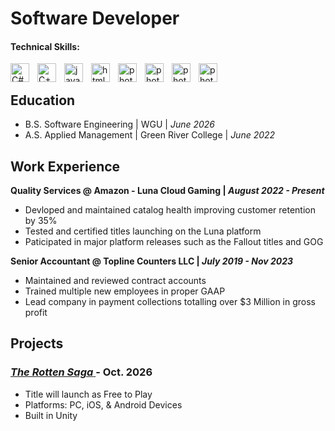 <span font-family="inter"> 

 
# Software Developer

#### Technical Skills: 

<img align="left" alt="C#" width="30px" style="padding-right:10px;" src="https://cdn.jsdelivr.net/gh/devicons/devicon@latest/icons/csharp/csharp-original.svg" />
<img align="left" alt="C++" width="30px" style="padding-right:10px;" src="https://cdn.jsdelivr.net/gh/devicons/devicon@latest/icons/cplusplus/cplusplus-original.svg" />
<img align="left" alt="javascript" width="30px" style="padding-right:10px;" src="https://cdn.jsdelivr.net/gh/devicons/devicon@latest/icons/javascript/javascript-original.svg" />
<img align="left" alt="html5" width="30px" style="padding-right:10px;" src="https://cdn.jsdelivr.net/gh/devicons/devicon@latest/icons/html5/html5-original.svg" />
<img align="left" alt="photoshop" width="30px" style="padding-right:10px;" src="https://cdn.jsdelivr.net/gh/devicons/devicon@latest/icons/photoshop/photoshop-original.svg" />
<img align="left" alt="photoshop" width="30px" style="padding-right:10px;" src="https://cdn.jsdelivr.net/gh/devicons/devicon@latest/icons/premierepro/premierepro-original.svg" />
<img align="left" alt="photoshop" width="30px" style="padding-right:10px;" src="https://cdn.jsdelivr.net/gh/devicons/devicon@latest/icons/unity/unity-original.svg" />
<img align="left" alt="photoshop" width="30px" style="padding-right:10px;" src="https://cdn.jsdelivr.net/gh/devicons/devicon@latest/icons/rider/rider-original.svg" />
<br />


## Education
- B.S. Software Engineering | WGU | _June 2026_
- A.S. Applied Management | Green River College | _June 2022_


## Work Experience 
**Quality Services @ Amazon - Luna Cloud Gaming | _August 2022 - Present_**
- Devloped and maintained catalog health improving customer retention by 35%
- Tested and certified titles launching on the Luna platform
- Paticipated in major platform releases such as the Fallout titles and GOG

**Senior Accountant @ Topline Counters LLC | _July 2019 - Nov 2023_**
- Maintained and reviewed contract accounts
- Trained multiple new employees in proper GAAP
- Lead company in payment collections totalling over $3 Million in gross profit


## Projects
### <a href="https://theyokai.itch.io/the-rotten-saga"> _The Rotten Saga_ </a> - Oct. 2026
- Title will launch as Free to Play
- Platforms: PC, iOS, & Android Devices 
- Built in Unity
 
